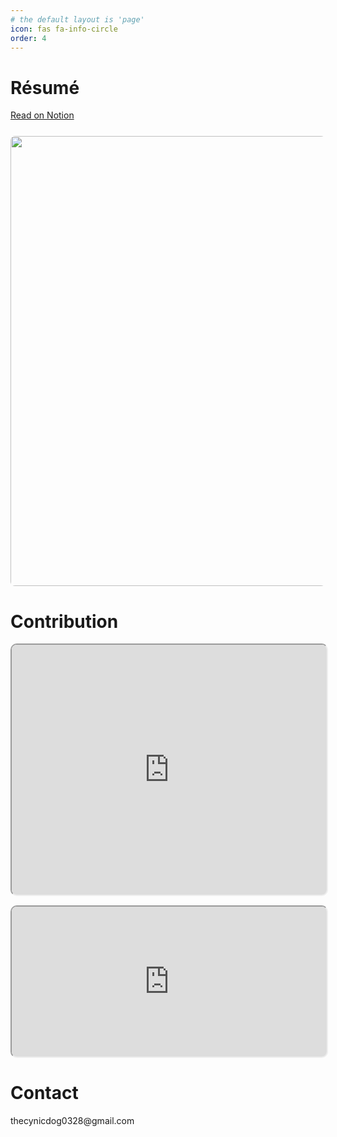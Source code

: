 ```yaml
---
# the default layout is 'page'
icon: fas fa-info-circle
order: 4
---
```


<h1>Résumé</h1>
<div style="margin-bottom: 25px">
  <a href="https://destiny-haddock-3af.notion.site/About-Me-b6db4a52f3fb49e39468f24e17ae5845?pvs=4">Read on Notion</a>
</div>

<img style="width:720px; border-radius: 7px;" src="https://github.com/user-attachments/assets/3af955a7-457c-455d-aeac-41af00ce6f81"/>

<h1>Contribution</h1>

<iframe width="100%" height="400" src="https://cynicdog.github.io/commits-spread/#/network" style="border-radius: 10px;"></iframe>
<iframe width="100%" height="240" src="https://cynicdog.github.io/commits-spread/" style="margin-top: 15px; border-radius: 10px;"></iframe>

<h1 id="1dfd2a8e-6261-424a-bc18-f0f2b3adb167" class="">Contact</h1>
thecynicdog0328@gmail.com
